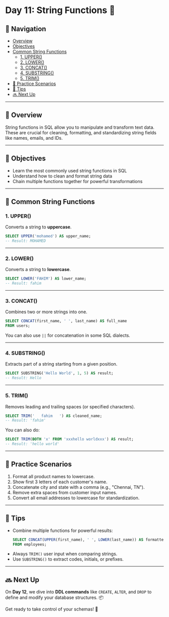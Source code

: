 # Day 11: String Functions 🎯

## 🧭 Navigation
- [Overview](#overview)
- [Objectives](#objectives)
- [Common String Functions](#common-string-functions)
  - [1. UPPER()](#1-upper)
  - [2. LOWER()](#2-lower)
  - [3. CONCAT()](#3-concat)
  - [4. SUBSTRING()](#4-substring)
  - [5. TRIM()](#5-trim)
- [🧪 Practice Scenarios](#practice-scenarios)
- [🧠 Tips](#tips)
- [🔜 Next Up](#next-up)

---

## 📖 Overview
String functions in SQL allow you to manipulate and transform text data. These are crucial for cleaning, formatting, and standardizing string fields like names, emails, and IDs.

---

## 🎯 Objectives
- Learn the most commonly used string functions in SQL
- Understand how to clean and format string data
- Chain multiple functions together for powerful transformations

---

## 🧵 Common String Functions

### 1. UPPER()
Converts a string to **uppercase**.

```sql
SELECT UPPER('mohamed') AS upper_name;
-- Result: MOHAMED
```

---

### 2. LOWER()
Converts a string to **lowercase**.

```sql
SELECT LOWER('FAHIM') AS lower_name;
-- Result: fahim
```

---

### 3. CONCAT()
Combines two or more strings into one.

```sql
SELECT CONCAT(first_name, ' ', last_name) AS full_name
FROM users;
```

You can also use `||` for concatenation in some SQL dialects.

---

### 4. SUBSTRING()
Extracts part of a string starting from a given position.

```sql
SELECT SUBSTRING('Hello World', 1, 5) AS result;
-- Result: Hello
```

---

### 5. TRIM()
Removes leading and trailing spaces (or specified characters).

```sql
SELECT TRIM('   fahim   ') AS cleaned_name;
-- Result: 'fahim'
```

You can also do:

```sql
SELECT TRIM(BOTH 'x' FROM 'xxxhello worldxxx') AS result;
-- Result: 'hello world'
```

---

## 🧪 Practice Scenarios

1. Format all product names to lowercase.
2. Show first 3 letters of each customer's name.
3. Concatenate city and state with a comma (e.g., "Chennai, TN").
4. Remove extra spaces from customer input names.
5. Convert all email addresses to lowercase for standardization.

---

## 🧠 Tips

- Combine multiple functions for powerful results:
  ```sql
  SELECT CONCAT(UPPER(first_name), ' ', LOWER(last_name)) AS formatted_name
  FROM employees;
  ```
- Always `TRIM()` user input when comparing strings.
- Use `SUBSTRING()` to extract codes, initials, or prefixes.

---

## 🔜 Next Up
On **Day 12**, we dive into **DDL commands** like `CREATE`, `ALTER`, and `DROP` to define and modify your database structures. 📦

Get ready to take control of your schemas! 🧱
